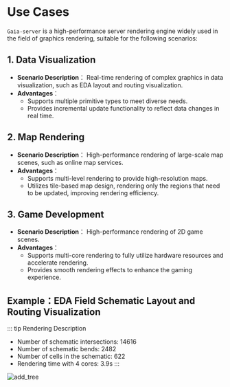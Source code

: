 # Use Cases

`Gaia-server` is a high-performance server rendering engine widely used in the field of graphics rendering, suitable for the following scenarios:

## 1. Data Visualization

- **Scenario Description**：
  Real-time rendering of complex graphics in data visualization, such as EDA layout and routing visualization.
- **Advantages**：
  - Supports multiple primitive types to meet diverse needs.
  - Provides incremental update functionality to reflect data changes in real time.

## 2. Map Rendering

- **Scenario Description**：
  High-performance rendering of large-scale map scenes, such as online map services.
- **Advantages**：
  - Supports multi-level rendering to provide high-resolution maps.
  - Utilizes tile-based map design, rendering only the regions that need to be updated, improving rendering efficiency.

## 3. Game Development

- **Scenario Description**：
  High-performance rendering of 2D game scenes.
- **Advantages**：
  - Supports multi-core rendering to fully utilize hardware resources and accelerate rendering.
  - Provides smooth rendering effects to enhance the gaming experience.

## Example：EDA Field Schematic Layout and Routing Visualization

::: tip Rendering Description

- Number of schematic intersections: 14616
- Number of schematic bends: 2482
- Number of cells in the schematic: 622
- Rendering time with 4 cores: 3.9s
  :::

![add_tree](../../images/add_tree.png)
